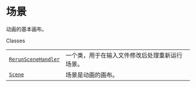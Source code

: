 # 场景

动画的基本画布。

Classes

|||
|-|-|
[`RerunSceneHandler`]()|一个类，用于在输入文件修改后处理重新运行场景。
[`Scene`]()|场景是动画的画布。
